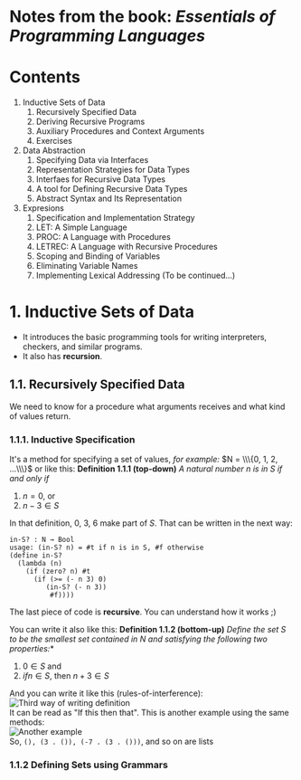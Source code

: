 # Notes from the book: *Essentials of Programming Languages*

# Contents
1. Inductive Sets of Data
    1. Recursively Specified Data
    2. Deriving Recursive Programs
    3. Auxiliary Procedures and Context Arguments
    4. Exercises
2. Data Abstraction
    1. Specifying Data via Interfaces
    2. Representation Strategies for Data Types
    3. Interfaes for Recursive Data Types
    4. A tool for Defining Recursive Data Types
    5. Abstract Syntax and Its Representation
3. Expresions
    1. Specification and Implementation Strategy
    2. LET: A Simple Language
    3. PROC: A Language with Procedures
    4. LETREC: A Language with Recursive Procedures
    5. Scoping and Binding of Variables
    6. Eliminating Variable Names
    7. Implementing Lexical Addressing
(To be continued...)

# 1. Inductive Sets of Data
- It introduces the basic programming tools for writing interpreters, checkers, and similar programs.
- It also has **recursion**.

## 1.1. Recursively Specified Data
We need to know for a procedure what arguments receives and what kind of values return.

### 1.1.1. Inductive Specification
It's a method for specifying a set of values, *for example:* $N = \\\{0, 1, 2, ...\\\}$ or like this:
**Definition 1.1.1 (top-down)** *A natural number n is in S if and only if*
1. $n = 0$, or
2. $n - 3 ∈ S$

In that definition, 0, 3, 6 make part of $S$. That can be written in the next way:
```
in-S? : N → Bool
usage: (in-S? n) = #t if n is in S, #f otherwise
(define in-S?
  (lambda (n)
    (if (zero? n) #t
      (if (>= (- n 3) 0)
         (in-S? (- n 3))
          #f))))
```
The last piece of code is **recursive**. You can understand how it works ;)

You can write it also like this:
**Definition 1.1.2 (bottom-up)** *Define the set S to be the smallest set contained in N and satisfying the following two properties:**
1. $0 ∈ S$ and
2. $if n ∈ S$, then $n+3 ∈S$

And you can write it like this (rules-of-interference):  
![Third way of writing definition](https://user-images.githubusercontent.com/83418390/225482398-6d4af9c6-7f6a-4300-a8fa-54b2eeec5d9f.png)  
It can be read as "If this then that".
This is another example using the same methods:  
![Another example](https://user-images.githubusercontent.com/83418390/225483035-0e87da42-8d24-423d-a71d-b32c542b3897.png)  
So, `(), (3 . ()), (-7 . (3 . ()))`, and so on are lists

### 1.1.2 Defining Sets using Grammars

